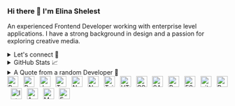 ### Hi there 👋 I'm Elina Shelest

An experienced Frontend Developer working with enterprise level applications.
I have a strong background in design and a passion for exploring creative media.

<details>
  <summary>Let's connect 🤝</summary>

[//]: # (| <a align="center" href="https://twitter.com/evengene"><img align="center" width="20" src="https://cdn.cdnlogo.com/logos/t/96/twitter-icon.svg"> @evengene</a> | <a href="https://discord.com/users/441955841260912650"><img align="center" width="20" src="https://cdn.cdnlogo.com/logos/d/43/discord.svg"> Piyush Suthar#4113</a> )

[//]: # (| <a href="https://www.linkedin.com/in/ltp1120/"><img align="center" width="20" src="https://cdn.cdnlogo.com/logos/l/96/linkedin-icon.svg"> Elina Shelest</a> |)

[//]: # ([![Facebook]&#40;https://img.shields.io/badge/Facebook-1877F2?style=for-the-badge&logo=facebook&logoColor=white&#41;]&#40;https://www.facebook.com/profile.php?id=100045406261491&#41;)

[//]: # ([![Website]&#40;https://img.shields.io/badge/website-000000?style=for-the-badge&logo=About.me&logoColor=white&#41;]&#40;https://www.crf-blogger.gq/&#41;)

[//]: # ([![Youtube]&#40;https://img.shields.io/badge/YouTube-FF0000?style=for-the-badge&logo=youtube&logoColor=white&#41;]&#40;https://youtube.com/c/CodingReshapeFuture&#41;)

[//]: # ([![Github]&#40;https://img.shields.io/badge/GitHub-100000?style=for-the-badge&logo=github&logoColor=white&#41;]&#40;https://github.com/evengene/&#41;)

[//]: # ([![Linkedin]&#40;https://img.shields.io/badge/LinkedIn-0077B5?style=for-the-badge&logo=linkedin&logoColor=white&#41;]&#40;https://www.linkedin.com/in/ltp1120/&#41;)

- Email: [elina.frontenddev@gmail.com](mailto:elina.frontenddev@gmail.com)
- LinkedIn: [Elina Shelest](https://www.linkedin.com/in/ltp1120/)
- Twitter: [@evengene](https://twitter.com/evengene)

 </details>


<details>
    <summary>GitHub Stats 📈</summary>

<table>
  <tbody>
    <tr>
      <td>
        <a href="https://github-readme-streak-stats.herokuapp.com/?user=evengene">
          <img width="705" src="https://github-readme-streak-stats.herokuapp.com?user=evengene&hide_border=true&mode=weekly&hide_current_streak=true&hide_longest_streak=true">
        </a>
      </td>
    </tr>
  </tbody>
  <tbody>
    <tr>
      <td>
        <a href="https://github-profile-summary-cards.vercel.app/api/cards/profile-details?username=evengene">
          <img width="715" src="https://github-profile-summary-cards.vercel.app/api/cards/profile-details?username=evengene&theme=dracula"/>
        </a>
      </td>
    </tr>
  </tbody>
  <tbody>
    <tr>
      <td>
        <a href="https://activity-graph.herokuapp.com/graph?username=evengene">
          <img width="705" src="https://activity-graph.herokuapp.com/graph?username=evengene&theme=dracula">
        </a>
      </td>
    </tr>
  </tbody>
</table>

<table>
  <tbody>
    <tr>
      <th>
        <a href="https://github-profile-summary-cards.vercel.app/api/cards/repos-per-language?username=evengene">
          <img src="https://github-profile-summary-cards.vercel.app/api/cards/repos-per-language?username=evengene&theme=dracula"/>
        </a>
      </th>
      <th>
        <a href="https://github-profile-summary-cards.vercel.app/api/cards/most-commit-language?username=evengene&">
          <img src="https://github-profile-summary-cards.vercel.app/api/cards/most-commit-language?username=evengene&theme=dracula"/>
        </a>
      </th>
    </tr>
  </tbody>
  <tbody>
    <tr>
      <td>
        <a href="https://github-profile-summary-cards.vercel.app/api/cards/stats?username=evengene">
          <img src="https://github-profile-summary-cards.vercel.app/api/cards/stats?username=evengene&theme=dracula"/>
        </a>
      </td>
      <td>
        <a href="https://github-profile-summary-cards.vercel.app/api/cards/productive-time?username=evengene">
          <img src="https://github-profile-summary-cards.vercel.app/api/cards/productive-time?username=evengene&theme=dracula"/>
        </a>
      </td>
    </tr>
  </tbody>
</table>


</details>
<details>
  <summary>A Quote from a random Developer 📃</summary>

[![Readme Quotes](https://quotes-github-readme.vercel.app/api?type=horizontal&theme=dracula)](https://github.com/piyushsuthar/github-readme-quotes)
  </details>

<div>
<img src="https://img.shields.io/badge/ReactJS-282C34?logo=react&logoColor=61DAFB" title="ReactJS" height="25"/> &nbsp;
<img src="https://img.shields.io/badge/Redux-282C34?logo=redux&logoColor=764ABC" title="Redux" height="25"/> &nbsp;
<img src="https://img.shields.io/badge/JavaScript-282C34?logo=javascript&logoColor=F7DF1E" title="JavaScript" height="25"/> &nbsp;
<img src="https://img.shields.io/badge/TypeScript-282C34?logo=typescript&logoColor=3178C6" title="TypeScript" height="25"/> &nbsp;
<img src="https://img.shields.io/badge/Next.js-282C34?logo=next.js&logoColor=000000" title="Next.js" height="25"/> &nbsp;
<img src="https://img.shields.io/badge/Node.js-282C34?logo=node.js&logoColor=00F200" title="Node.js" height="25"/> &nbsp;
<img src="https://img.shields.io/badge/Tailwind%20CSS-282C34?logo=tailwind-css&logoColor=38B2AC" title="TailwindCSS" height="25"/> &nbsp;
<img src="https://img.shields.io/badge/HTML5-282C34?logo=html5&logoColor=E34F26" title="HTML5" height="25"/> &nbsp;
<img src="https://img.shields.io/badge/CSS3-282C34?logo=css3&logoColor=1572B6" title="CSS3" height="25"/> &nbsp;
<img src="https://img.shields.io/badge/Sass-282C34?logo=sass&logoColor=CC6699" title="SASS" height="25"/> &nbsp;
<img src="https://img.shields.io/badge/Bootstrap-282C34?logo=bootstrap&logoColor=7952B3" title="Bootstrap" height="25"/> &nbsp;
<img src="https://img.shields.io/badge/ESLint-282C34?logo=eslint&logoColor=4B32C3" title="ESLint" height="25"/> &nbsp;
<img src="https://img.shields.io/badge/git-282C34?logo=git&logoColor=F05032" title="git" height="25"/> &nbsp;
<img src="https://img.shields.io/badge/Postman-282C34?logo=postman&logoColor=FF6C37" title="Postman" height="25"/> &nbsp;
<img src="https://img.shields.io/badge/IntelliJ%20IDEA-282C34?logo=intellij-idea&logoColor=007ACC"  title="IntelliJ IDEA" height="25"/> &nbsp;
<img src="https://img.shields.io/badge/AWS-282C34?logo=amazon-aws&logoColor=FF9900" title="AWS" height="25"/> &nbsp;
<img src="https://img.shields.io/badge/Material%20UI-282C34?logo=material-ui&logoColor=0081CB" title="Material UI" height="25"/> &nbsp;
<img src="https://img.shields.io/badge/Formik-282C34?logo=formik&logoColor=161E2E" title="Formik" height="25"/> &nbsp;
</div>
